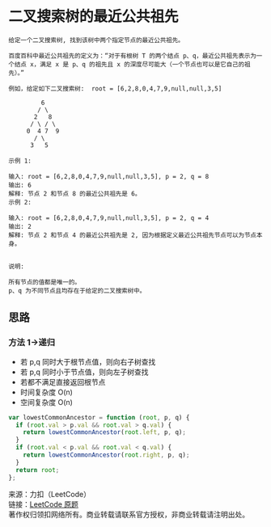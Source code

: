 # 二叉搜索树的最近公共祖先

```text
给定一个二叉搜索树, 找到该树中两个指定节点的最近公共祖先。

百度百科中最近公共祖先的定义为：“对于有根树 T 的两个结点 p、q，最近公共祖先表示为一个结点 x，满足 x 是 p、q 的祖先且 x 的深度尽可能大（一个节点也可以是它自己的祖先）。”

例如，给定如下二叉搜索树:  root = [6,2,8,0,4,7,9,null,null,3,5]

         6
        / \
       2   8
      / \ / \
     0  4 7  9
       / \
      3   5

示例 1:

输入: root = [6,2,8,0,4,7,9,null,null,3,5], p = 2, q = 8
输出: 6
解释: 节点 2 和节点 8 的最近公共祖先是 6。
示例 2:

输入: root = [6,2,8,0,4,7,9,null,null,3,5], p = 2, q = 4
输出: 2
解释: 节点 2 和节点 4 的最近公共祖先是 2, 因为根据定义最近公共祖先节点可以为节点本身。
 

说明:

所有节点的值都是唯一的。
p、q 为不同节点且均存在于给定的二叉搜索树中。
```

## 思路

### 方法 1->递归

- 若 p,q 同时大于根节点值，则向右子树查找
- 若 p,q 同时小于节点值，则向左子树查找
- 若都不满足直接返回根节点
- 时间复杂度 O(n)
- 空间复杂度 O(n)

```js
var lowestCommonAncestor = function (root, p, q) {
  if (root.val > p.val && root.val > q.val) {
    return lowestCommonAncestor(root.left, p, q);
  }
  if (root.val < p.val && root.val < q.val) {
    return lowestCommonAncestor(root.right, p, q);
  }
  return root;
};
```

来源：力扣（LeetCode）  
链接：[LeetCode 原题](https://leetcode-cn.com/problems/lowest-common-ancestor-of-a-binary-search-tree)  
著作权归领扣网络所有。商业转载请联系官方授权，非商业转载请注明出处。
